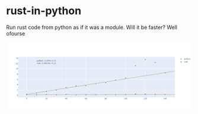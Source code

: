 # rust-in-python
Run rust code from python as if it was a  module. Will it be faster? Well ofourse

<img src="./media/compare_fib.png" width="800">

